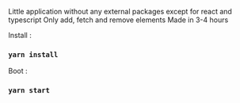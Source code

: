 Little application without any external packages except for react and typescript
Only add, fetch and remove elements
Made in 3-4 hours

Install :

### `yarn install`

Boot :

### `yarn start`